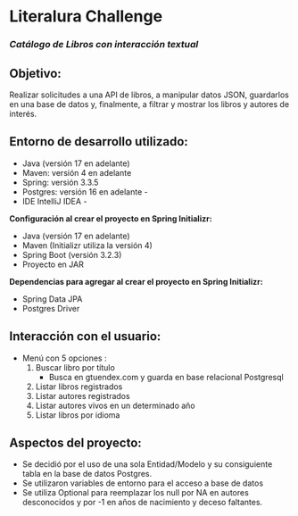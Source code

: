# Literalura Challenge

### _Catálogo de Libros con interacción textual_

## Objetivo:  
 Realizar solicitudes a una API de libros, a manipular datos JSON, guardarlos en una base de datos y, finalmente, a filtrar y mostrar los libros y autores de interés.
 
## Entorno de desarrollo utilizado:

* Java (versión 17 en adelante)
* Maven: versión 4 en adelante
* Spring: versión 3.3.5
* Postgres: versión 16 en adelante - 
* IDE IntelliJ IDEA -
 
__Configuración al crear el proyecto en Spring Initializr:__

* Java (versión 17 en adelante)
* Maven (Initializr utiliza la versión 4)
* Spring Boot (versión 3.2.3)
* Proyecto en JAR
    
__Dependencias para agregar al crear el proyecto en Spring Initializr:__
* Spring Data JPA
* Postgres Driver    

## Interacción con el usuario:
* Menú con 5 opciones :
  1. Buscar libro por título 
     * Busca en gtuendex.com y guarda en base relacional Postgresql 
  2. Listar libros registrados
  3. Listar autores registrados
  4. Listar autores vivos en un determinado año
  5. Listar libros por idioma  

## Aspectos del proyecto:

* Se decidió por el uso de una sola Entidad/Modelo y su consiguiente tabla en la base de datos Postgres. 
* Se utilizaron variables de entorno para el acceso a base de datos
* Se utiliza Optional para reemplazar los null por NA en autores desconocidos y por -1 en años de nacimiento y deceso faltantes.
